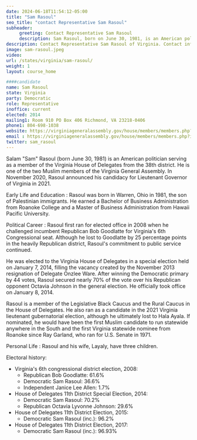 ```yaml
---
date: 2024-06-18T11:54:12-05:00
title: "Sam Rasoul"
seo_title: "contact Representative Sam Rasoul"
subheader:
     greeting: Contact Representative Sam Rasoul
     description: Sam Rasoul, born on June 30, 1981, is an American politician affiliated with the Democratic Party. He assumed office as a member of the Virginia House of Delegates, representing District 38, on January 10, 2024.
description: Contact Representative Sam Rasoul of Virginia. Contact information for Sam Rasoul includes email address, phone number, and mailing address.
image: sam-rasoul.jpeg
video:
url: /states/virginia/sam-rasoul/
weight: 1
layout: course_home

####candidate
name: Sam Rasoul
state: Virginia
party: Democratic
role: Representative
inoffice: current
elected: 2014
mailing1: Room 910 PO Box 406 Richmond, VA 23218-0406
phone1: 804-698-1038
website: https://virginiageneralassembly.gov/house/members/members.php?id=H0266/
email : https://virginiageneralassembly.gov/house/members/members.php?id=H0266/
twitter: sam_rasoul
---
```

Salam "Sam" Rasoul (born June 30, 1981) is an American politician serving as a member of the Virginia House of Delegates from the 38th district. He is one of the two Muslim members of the Virginia General Assembly. In November 2020, Rasoul announced his candidacy for Lieutenant Governor of Virginia in 2021.

Early Life and Education :
Rasoul was born in Warren, Ohio in 1981, the son of Palestinian immigrants. He earned a Bachelor of Business Administration from Roanoke College and a Master of Business Administration from Hawaii Pacific University.

Political Career :
Rasoul first ran for elected office in 2008 when he challenged incumbent Republican Bob Goodlatte for Virginia's 6th Congressional seat. Although he lost to Goodlatte by 25 percentage points in the heavily Republican district, Rasoul's commitment to public service continued.

He was elected to the Virginia House of Delegates in a special election held on January 7, 2014, filling the vacancy created by the November 2013 resignation of Delegate Onzlee Ware. After winning the Democratic primary by 44 votes, Rasoul secured nearly 70% of the vote over his Republican opponent Octavia Johnson in the general election. He officially took office on January 8, 2014.

Rasoul is a member of the Legislative Black Caucus and the Rural Caucus in the House of Delegates. He also ran as a candidate in the 2021 Virginia lieutenant gubernatorial election, although he ultimately lost to Hala Ayala. If nominated, he would have been the first Muslim candidate to run statewide anywhere in the South and the first Virginia statewide nominee from Roanoke since Ray Garland, who ran for U.S. Senate in 1971.

Personal Life :
Rasoul and his wife, Layaly, have three children.

Electoral history:
- Virginia's 6th congressional district election, 2008:
  - Republican Bob Goodlatte: 61.6%
  - Democratic Sam Rasoul: 36.6%
  - Independent Janice Lee Allen: 1.7%
- House of Delegates 11th District Special Election, 2014:
  - Democratic Sam Rasoul: 70.2%
  - Republican Octavia Lyvonne Johnson: 29.6%
- House of Delegates 11th District Election, 2015:
  - Democratic Sam Rasoul (inc.): 96.2%
- House of Delegates 11th District Election, 2017:
  - Democratic Sam Rasoul (inc.): 96.93%
